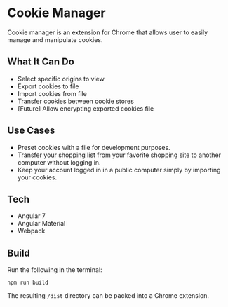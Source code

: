 # Cookie Manager
Cookie manager is an extension for Chrome that allows user to easily manage and manipulate cookies.

## What It Can Do
- Select specific origins to view
- Export cookies to file
- Import cookies from file
- Transfer cookies between cookie stores
- [Future] Allow encrypting exported cookies file

## Use Cases
- Preset cookies with a file for development purposes.
- Transfer your shopping list from your favorite shopping site to another computer without logging in.
- Keep your account logged in in a public computer simply by importing your cookies.

## Tech
- Angular 7
- Angular Material
- Webpack

## Build
Run the following in the terminal:

    npm run build

The resulting `/dist` directory can be packed into a Chrome extension.
